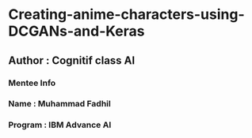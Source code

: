 # Creating-anime-characters-using-DCGANs-and-Keras
## Author : Cognitif class AI
### Mentee Info
### Name : Muhammad Fadhil
### Program : IBM Advance AI
